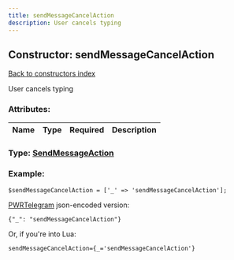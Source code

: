 ```yaml
---
title: sendMessageCancelAction
description: User cancels typing
---
```

## Constructor: sendMessageCancelAction  
[Back to constructors index](index.md)



User cancels typing

### Attributes:

| Name     |    Type       | Required | Description |
|----------|:-------------:|:--------:|------------:|



### Type: [SendMessageAction](../types/SendMessageAction.md)


### Example:

```
$sendMessageCancelAction = ['_' => 'sendMessageCancelAction'];
```  

[PWRTelegram](https://pwrtelegram.xyz) json-encoded version:

```
{"_": "sendMessageCancelAction"}
```


Or, if you're into Lua:  


```
sendMessageCancelAction={_='sendMessageCancelAction'}

```


